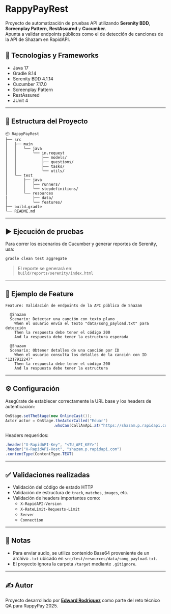 
# RappyPayRest

Proyecto de automatización de pruebas API utilizando **Serenity BDD**, **Screenplay Pattern**, **RestAssured** y **Cucumber**.  
Apunta a validar endpoints públicos como el de detección de canciones de la API de Shazam en RapidAPI.

## 🧪 Tecnologías y Frameworks

- Java 17
- Gradle 8.14
- Serenity BDD 4.1.14
- Cucumber 7.17.0
- Screenplay Pattern
- RestAssured
- JUnit 4

---

## 📁 Estructura del Proyecto

```
📦 RappyPayRest
├── src
│   ├── main
│   │   └── java
│   │       └── in.request
│   │           ├── models/
│   │           ├── questions/
│   │           ├── tasks/
│   │           └── utils/
│   └── test
│       ├── java
│       │   ├── runners/
│       │   └── stepdefinitions/
│       └── resources
|           ├── data/
│           └── features/
├── build.gradle
└── README.md
```

---

## ▶️ Ejecución de pruebas

Para correr los escenarios de Cucumber y generar reportes de Serenity, usa:

```bash
gradle clean test aggregate
```

> El reporte se generará en:  
> `build/reports/serenity/index.html`

---

## 🧾 Ejemplo de Feature

```gherkin
Feature: Validación de endpoints de la API pública de Shazam

  @Shazam
  Scenario: Detectar una canción con texto plano
    When el usuario envía el texto "data/song_payload.txt" para detección
    Then la respuesta debe tener el código 200
    And la respuesta debe tener la estructura esperada

  @Shazam
  Scenario: Obtener detalles de una canción por ID
    When el usuario consulta los detalles de la canción con ID "1217912247"
    Then la respuesta debe tener el código 200
    And la respuesta debe tener la estructura
```

---

## ⚙️ Configuración

Asegúrate de establecer correctamente la URL base y los headers de autenticación:

```java
OnStage.setTheStage(new OnlineCast());
Actor actor = OnStage.theActorCalled("Eduar")
                     .whoCan(CallAnApi.at("https://shazam.p.rapidapi.com"));
```

Headers requeridos:

```java
.header("X-RapidAPI-Key", "<TU_API_KEY>")
.header("X-RapidAPI-Host", "shazam.p.rapidapi.com")
.contentType(ContentType.TEXT)
```

---

## ✅ Validaciones realizadas

- Validación del código de estado HTTP
- Validación de estructura de `track`, `matches`, `images`, etc.
- Validación de headers importantes como:
    - `X-RapidAPI-Version`
    - `X-RateLimit-Requests-Limit`
    - `Server`
    - `Connection`

---

## 📌 Notas

- Para enviar audio, se utiliza contenido Base64 proveniente de un archivo `.txt` ubicado en `src/test/resources/data/song_payload.txt`.
- El proyecto ignora la carpeta `/target` mediante `.gitignore`.

---

## ✍ Autor

Proyecto desarrollado por **[Edward Rodríguez](https://github.com/edwardrod)** como parte del reto técnico QA para RappyPay 2025.
